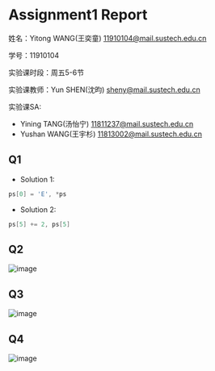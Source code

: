 # Assignment1 Report
姓名：Yitong WANG(王奕童) 11910104@mail.sustech.edu.cn

学号：11910104

实验课时段：周五5-6节

实验课教师：Yun SHEN(沈昀) sheny@mail.sustech.edu.cn

实验课SA:
- Yining TANG(汤怡宁) 11811237@mail.sustech.edu.cn
- Yushan WANG(王宇杉) 11813002@mail.sustech.edu.cn

## Q1
- Solution 1:
```C
ps[0] = 'E', *ps
```

- Solution 2:
```C
ps[5] += 2, ps[5]
```

## Q2

![image](https://user-images.githubusercontent.com/64548919/155693703-8eb5e4ca-028b-49f0-8346-b4a46872cd43.png)

## Q3

![image](https://user-images.githubusercontent.com/64548919/155695247-17b2f16a-3acd-49a8-923a-d210ed7964bd.png)

## Q4
![image](https://user-images.githubusercontent.com/64548919/155697494-c385f6d5-281a-46d6-98e2-4370935f4607.png)
